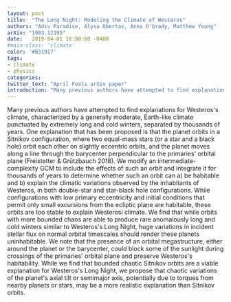 ```yaml
---
layout: post
title:  "The Long Night: Modeling the Climate of Westeros"
authors: "Adiv Paradise, Alysa Obertas, Anna O'Grady, Matthew Young"
arXiv: "1903.12195"
date:   2019-04-01 16:00:00 -0400
#main-class: 'climate'
color: '#B31917'
tags:
- climate
- physics
categories:
twitter_text: "April Fools arXiv paper"
introduction: "Many previous authors have attempted to find explanations for Westeros's climate ..."
---
```


Many previous authors have attempted to find explanations for Westeros's climate, characterized by a generally moderate, Earth-like climate punctuated by extremely long and cold winters, separated by thousands of years. One explanation that has been proposed is that the planet orbits in a Sitnikov configuration, where two equal-mass stars (or a star and a black hole) orbit each other on slightly eccentric orbits, and the planet moves along a line through the barycenter perpendicular to the primaries' orbital plane (Freistetter & Grützbauch 2018). We modify an intermediate-complexity GCM to include the effects of such an orbit and integrate it for thousands of years to determine whether such an orbit can a) be habitable and b) explain the climatic variations observed by the inhabitants of Westeros, in both double-star and star-black hole configurations. While configurations with low primary eccentricity and initial conditions that permit only small excursions from the ecliptic plane are habitable, these orbits are too stable to explain Westerosi climate. We find that while orbits with more bounded chaos are able to produce rare anomalously long and cold winters similar to Westeros's Long Night, huge variations in incident stellar flux on normal orbital timescales should render these planets uninhabitable. We note that the presence of an orbital megastructure, either around the planet or the barycenter, could block some of the sunlight during crossings of the primaries' orbital plane and preserve Westeros's habitability. While we find that bounded chaotic Sitnikov orbits are a viable explanation for Westeros's Long Night, we propose that chaotic variations of the planet's axial tilt or semimajor axis, potentially due to torques from nearby planets or stars, may be a more realistic explanation than Sitnikov orbits.
